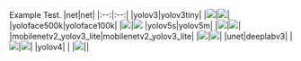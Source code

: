 Example Test.
|net|net|
|:--:|:--:|
|yolov3|yolov3tiny|
|![](test_imgs/yolov3.png)|![](test_imgs/yolov3tiny.jpg)|
|yoloface500k|yoloface100k|
|![](test_imgs/yoloface500k.png)|![](test_imgs/yoloface100k.jpg)
|yolov5s|yolov5m|
|![](test_imgs/yolov5s.jpg)|![](test_imgs/yolov5m.png)|
|mobilenetv2_yolov3_lite|mobilenetv2_yolov3_lite|
|![](test_imgs/mobilenetv2_yolov3_lite.jpg)|![](test_imgs/mobilenetv2_yolov3_nano.jpg)|
|unet|deeplabv3|
|![](test_imgs/unet.jpg)|![](test_imgs/deeplabv3.jpg)|
|yolov4| |
|![](test_imgs/yolov4.jpg)||